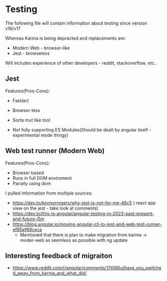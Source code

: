 # Testing

The following file will contain informaiton about testing since version v16/v17

Whereas Karma is being depracted and replacements are:
* Modern Web - browser-like
* Jest - browseless

Will includes experience of other developers - reddit, stackoverflow, etc..

## Jest

Features(Pros-Cons):
* Fast(er)
* Browser-less

* Sorta mut like tool
* Not fully supporting ES Modules(Should be dealt by angular itself - experimental mode thingy)

## Web test runner (Modern Web)

Features(Pros-Cons):
* Browser based
* Runs in full DOM enviroment
* Parially using dom


I pulled information from multiple sources:
* https://dev.to/konnorrogers/why-jest-is-not-for-me-46c5 ( react app view on the jest - take look at comments)
* https://dev.to/this-is-angular/angular-testing-in-2023-past-present-and-future-j5m
* https://blog.angular.io/moving-angular-cli-to-jest-and-web-test-runner-ef85ef69ceca
  * Mentioned that there is plan to make migration from karma -> moder-web as seemless as possible with ng update
  

## Interesting feedback of migraiton
* https://www.reddit.com/r/angular/comments/17t085u/have_you_switched_away_from_karma_and_what_did/
